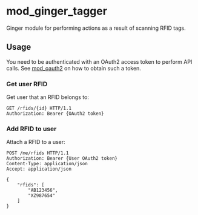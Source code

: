 mod_ginger_tagger
=================

Ginger module for performing actions as a result of scanning RFID tags. 

Usage
-----

You need to be authenticated with an OAuth2 access token to perform API calls.
See [mod_oauth2](https://github.com/driebit/mod_oauth2) on how to obtain such a
token.

### Get user RFID

Get user that an RFID belongs to: 

```http
GET /rfids/{id} HTTP/1.1
Authorization: Bearer {OAuth2 token}
```
 
### Add RFID to user

Attach a RFID to a user:

```http
POST /me/rfids HTTP/1.1
Authorization: Bearer {User OAuth2 token}
Content-Type: application/json
Accept: application/json

{
    "rfids": [
        "AB123456",
        "XZ987654"
    ]
}
``` 

